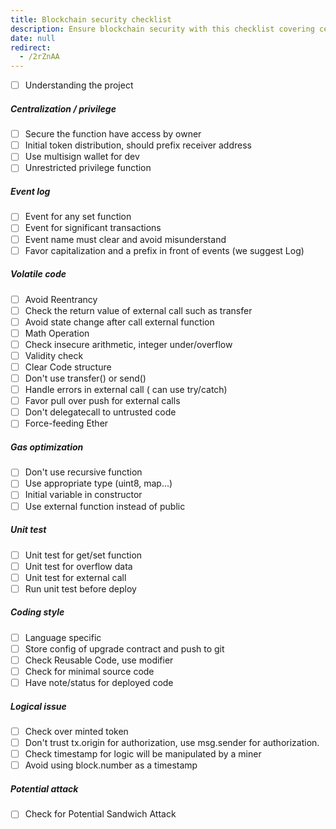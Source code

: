 ```yaml
---
title: Blockchain security checklist
description: Ensure blockchain security with this checklist covering centralization, event logging, code safety, gas optimization, unit testing, coding style, logical issues, and potential attacks for safer smart contract development.
date: null
redirect:
  - /2rZnAA
---
```


- [ ] Understanding the project

##### Centralization / privilege

- [ ] Secure the function have access by owner
- [ ] Initial token distribution, should prefix receiver address
- [ ] Use multisign wallet for dev
- [ ] Unrestricted privilege function

##### Event log

- [ ] Event for any set function
- [ ] Event for significant transactions
- [ ] Event name must clear and avoid misunderstand
- [ ] Favor capitalization and a prefix in front of events (we suggest Log)

##### Volatile code

- [ ] Avoid Reentrancy
- [ ] Check the return value of external call such as transfer
- [ ] Avoid state change after call external function
- [ ] Math Operation
- [ ] Check insecure arithmetic, integer under/overflow
- [ ] Validity check
- [ ] Clear Code structure
- [ ] Don't use transfer() or send()
- [ ] Handle errors in external call ( can use try/catch)
- [ ] Favor pull over push for external calls
- [ ] Don't delegatecall to untrusted code
- [ ] Force-feeding Ether

##### Gas optimization

- [ ] Don't use recursive function
- [ ] Use appropriate type (uint8, map...)
- [ ] Initial variable in constructor
- [ ] Use external function instead of public

##### Unit test

- [ ] Unit test for get/set function
- [ ] Unit test for overflow data
- [ ] Unit test for external call
- [ ] Run unit test before deploy

##### Coding style

- [ ] Language specific
- [ ] Store config of upgrade contract and push to git
- [ ] Check Reusable Code, use modifier
- [ ] Check for minimal source code
- [ ] Have note/status for deployed code

##### Logical issue

- [ ] Check over minted token
- [ ] Don't trust tx.origin for authorization, use msg.sender for authorization.
- [ ] Check timestamp for logic will be manipulated by a miner
- [ ] Avoid using block.number as a timestamp

##### Potential attack

- [ ] Check for Potential Sandwich Attack
